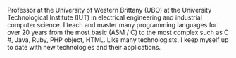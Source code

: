 Professor at the University of Western Brittany (UBO) at the University Technological Institute (IUT) in electrical engineering and industrial computer science.
I teach and master many programming languages for over 20 years from the most basic (ASM / C) to the most complex such as C #, Java, Ruby, PHP object, HTML.
Like many technologists, I keep myself up to date with new technologies and their applications.
